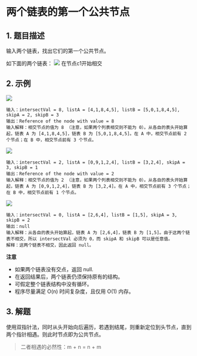 # 两个链表的第一个公共节点

## 1. 题目描述
输入两个链表，找出它们的第一个公共节点。

如下面的两个链表：
![](https://assets.leetcode-cn.com/aliyun-lc-upload/uploads/2018/12/14/160_statement.png)
在节点c1开始相交

## 2. 示例
![](https://assets.leetcode-cn.com/aliyun-lc-upload/uploads/2018/12/14/160_example_1.png)
```
输入：intersectVal = 8, listA = [4,1,8,4,5], listB = [5,0,1,8,4,5], skipA = 2, skipB = 3
输出：Reference of the node with value = 8
输入解释：相交节点的值为 8 （注意，如果两个列表相交则不能为 0）。从各自的表头开始算起，链表 A 为 [4,1,8,4,5]，链表 B 为 [5,0,1,8,4,5]。在 A 中，相交节点前有 2 个节点；在 B 中，相交节点前有 3 个节点。
```

![](https://assets.leetcode-cn.com/aliyun-lc-upload/uploads/2018/12/14/160_example_2.png)
```
输入：intersectVal = 2, listA = [0,9,1,2,4], listB = [3,2,4], skipA = 3, skipB = 1
输出：Reference of the node with value = 2
输入解释：相交节点的值为 2 （注意，如果两个列表相交则不能为 0）。从各自的表头开始算起，链表 A 为 [0,9,1,2,4]，链表 B 为 [3,2,4]。在 A 中，相交节点前有 3 个节点；在 B 中，相交节点前有 1 个节点。
```

![](https://assets.leetcode-cn.com/aliyun-lc-upload/uploads/2018/12/14/160_example_3.png)
```
输入：intersectVal = 0, listA = [2,6,4], listB = [1,5], skipA = 3, skipB = 2
输出：null
输入解释：从各自的表头开始算起，链表 A 为 [2,6,4]，链表 B 为 [1,5]。由于这两个链表不相交，所以 intersectVal 必须为 0，而 skipA 和 skipB 可以是任意值。
解释：这两个链表不相交，因此返回 null。
```
**注意**
- 如果两个链表没有交点，返回 null.
- 在返回结果后，两个链表仍须保持原有的结构。
- 可假定整个链表结构中没有循环。
- 程序尽量满足 O(n) 时间复杂度，且仅用 O(1) 内存。

## 3. 解题
使用双指针法，同时从头开始向后遍历，若遇到结尾，则重新定位到头节点，直到两个指针相遇。则此时节点即为公共节点。
> 二者相遇的必然性：m + n = n + m



